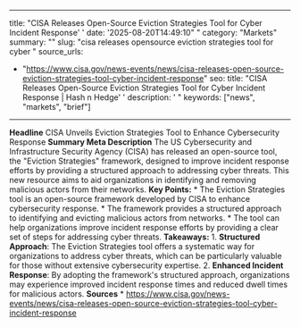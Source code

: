 ﻿---

title: "CISA Releases Open-Source Eviction Strategies Tool for Cyber Incident Response''
date: '2025-08-20T14:49:10""
category: "Markets"
summary: ""
slug: "cisa releases opensource eviction strategies tool for cyber "
source_urls:
  - "https://www.cisa.gov/news-events/news/cisa-releases-open-source-eviction-strategies-tool-cyber-incident-response"
seo:
  title: "CISA Releases Open-Source Eviction Strategies Tool for Cyber Incident Response | Hash n Hedge''
  description: '"
  keywords: ["news", "markets", "brief"]

---
**Headline** CISA Unveils Eviction Strategies Tool to Enhance Cybersecurity Response  **Summary Meta Description** The US Cybersecurity and Infrastructure Security Agency (CISA) has released an open-source tool, the "Eviction Strategies" framework, designed to improve incident response efforts by providing a structured approach to addressing cyber threats. This new resource aims to aid organizations in identifying and removing malicious actors from their networks.  **Key Points:**  * The Eviction Strategies tool is an open-source framework developed by CISA to enhance cybersecurity response. * The framework provides a structured approach to identifying and evicting malicious actors from networks. * The tool can help organizations improve incident response efforts by providing a clear set of steps for addressing cyber threats.  **Takeaways:**  1. **Structured Approach**: The Eviction Strategies tool offers a systematic way for organizations to address cyber threats, which can be particularly valuable for those without extensive cybersecurity expertise. 2. **Enhanced Incident Response**: By adopting the framework's structured approach, organizations may experience improved incident response times and reduced dwell times for malicious actors.  **Sources** * https://www.cisa.gov/news-events/news/cisa-releases-open-source-eviction-strategies-tool-cyber-incident-response 
